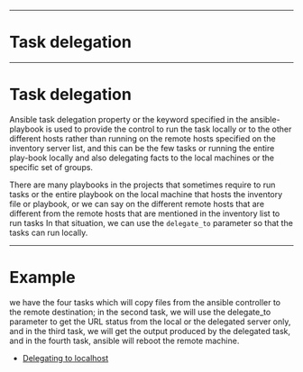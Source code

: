 
---

# Task delegation

---

# Task delegation

Ansible task delegation property or the keyword specified in the ansible-playbook is used to provide the control to run the task locally or to the other different hosts rather than running on the remote hosts specified on the inventory server list, and this can be the few tasks or running the entire play-book locally and also delegating facts to the local machines or the specific set of groups.

There are many playbooks in the projects that sometimes require to run tasks or the entire playbook on the local machine that hosts the inventory file or playbook, or we can say on the different remote hosts that are different from the remote hosts that are mentioned in the inventory list to run tasks  In that situation, we can use the `delegate_to` parameter so that the tasks can run locally.

---

# Example

we have the four tasks which will copy files from the ansible controller to the remote destination; in the second task, we will use the delegate_to parameter to get the URL status from the local or the delegated server only, and in the third task, we will get the output produced by the delegated task, and in the fourth task, ansible will reboot the remote machine.

- [Delegating to localhost](../04_advance_playbooks/06_task_delegation/00_delegate.yaml)

